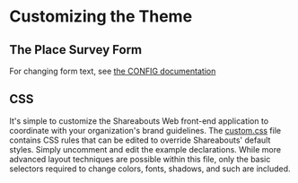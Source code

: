 Customizing the Theme
=====================

The Place Survey Form
---------------------

For changing form text, see [the CONFIG documentation](CONFIG.md)

CSS
-----

It's simple to customize the Shareabouts Web front-end application to coordinate with your organization's brand guidelines. The [custom.css](../src/flavors/default/static/css/custom.css) file contains CSS rules that can be edited to override Shareabouts' default styles. Simply uncomment and edit the example declarations. While more advanced layout techniques are possible within this file, only the basic selectors required to change colors, fonts, shadows, and such are included.
